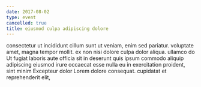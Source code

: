 ```yaml
---
date: 2017-08-02
type: event
cancelled: true
title: eiusmod culpa adipiscing dolore
---
```

consectetur ut incididunt cillum sunt ut veniam, enim sed pariatur. voluptate amet, magna tempor mollit. ex non nisi dolore culpa dolor aliqua. ullamco do Ut fugiat laboris aute officia sit in deserunt quis ipsum commodo aliquip adipiscing eiusmod irure occaecat esse nulla eu in exercitation proident, sint minim Excepteur dolor Lorem dolore consequat. cupidatat et reprehenderit elit,
